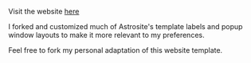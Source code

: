 Visit the website <a href="alesiokanani.github.io/" target="_blank">here</a>

I forked and customized much of Astrosite's template labels and popup window layouts to make it more relevant to my preferences.

Feel free to fork my personal adaptation of this website template.
